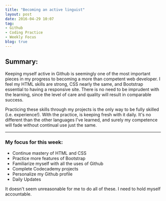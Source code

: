 ```yaml
---
title: "Becoming an active linguist"
layout: post
date: 2016-04-29 10:07
tag:
- Github
- Coding Practice
- Weekly Focus
blog: true
---
```


## Summary:
	
Keeping myself active in Github is seemingly one of the most important pieces in my progress to becoming a more than competent web developer. I feel my HTML skills are strong, CSS nearly the same, and Bootstrap essential to having a responsive site. There is no need to be imprudent with the learning, since the level of care and quality will result in comparable success. 

Practicing these skills through my projects is the only way to be fully skilled (i.e. experience!). With the practice, is keeping fresh with it daily. It's no different than the other languages I've learned, and surely my competence will fade without continual use just the same. 

---

### My focus for this week:

- Continue mastery of HTML and CSS
- Practice more features of Bootstrap
- Familiarize myself with all the uses of Github
- Complete Codecademy projects
- Personalize my Github profile
- Daily Updates


It doesn't seem unreasonable for me to do all of these. I need to hold myself accountable.

[1]: http://daringfireball.net/projects/markdown/
[2]: http://www.fileformat.info/info/unicode/char/2163/index.htm
[3]: http://www.markitdown.net/
[4]: http://daringfireball.net/projects/markdown/basics
[5]: http://daringfireball.net/projects/markdown/syntax
[6]: http://kune.fr/wp-content/uploads/2013/10/ghost-blog.jpg
